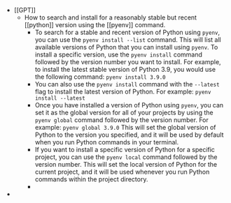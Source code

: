 - [[GPT]]
	- How to search and install for a reasonably stable but recent [[python]] version using the [[pyenv]] command.
		- To search for a stable and recent version of Python using `pyenv`, you can use the `pyenv install --list` command. This will list all available versions of Python that you can install using `pyenv`. To install a specific version, use the `pyenv install` command followed by the version number you want to install. For example, to install the latest stable version of Python 3.9, you would use the following command:
		  `pyenv install 3.9.0`
		- You can also use the `pyenv install` command with the `--latest` flag to install the latest version of Python. For example:
		  `pyenv install --latest`
		- Once you have installed a version of Python using `pyenv`, you can set it as the global version for all of your projects by using the `pyenv global` command followed by the version number. For example:
		  `pyenv global 3.9.0`
		  This will set the global version of Python to the version you specified, and it will be used by default when you run Python commands in your terminal.
		- If you want to install a specific version of Python for a specific project, you can use the `pyenv local` command followed by the version number. This will set the local version of Python for the current project, and it will be used whenever you run Python commands within the project directory.
		-
-